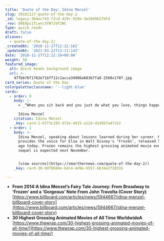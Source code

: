 ```yaml
---
title: 'Quote of the Day: Idina Menzel'
slug: 20181127-quote-of-the-day-2
_id: legacy-3b4ec743-f2cd-429c-929e-3e28d9b27df4
_rev: O8E8pz1fLwnc3fN7JVF2NC
type: quick_reads
draft: false
aliases:
  - quote-of-the-day-2/
_createdAt: '2018-11-27T12:22:16Z'
_updatedAt: '2021-03-22T13:11:14Z'
date: '2018-11-27T12:22:16+00:00'
weight: 50
featured_image:
  alt: Quick Reads background image
  url: >-
    47fbb76f1762e71bff12c1acca34906a683b7fa8-2560x1707.jpg
card_series: Quote of the Day
colorpaletteclassname: '--light-blue'
cards:
  - order: 0
    body: |-
      > _“When you sit back and you just do what you love, things happen.’_

      Idina Menzel
    citation: Idina Menzel
    _key: card-1-6773c103-d72e-4415-a12d-d145b7a47cb2
  - order: 1
    body: >-
      Idina Menzel, speaking about lessons learned during her career. Menzel
      provides the voice for Elsa in Walt Disney's ‘Frozen’, released 5 years
      ago today. Frozen remains the highest grossing animated movie ever. Its
      sequel is expected next November.


      [view sources](https://smarthernews.com/quote-of-the-day-2/)
    _key: card-10-9df8b84e-bdc4-4d9e-b557-bb34a2f2831b

---
```

* **From 2014:A Idina Menzel’s Fairy Tale Journey: From Broadway to ‘Frozen’ and a ‘Gorgeous’ Note From John Travolta (Cover Story)**  
[https://www.billboard.com/articles/news/5944667/idina-menzel-billboard-cover-story](https://www.billboard.com/articles/news/5944667/idina-menzel-billboard-cover-story)
* **30 Highest Grossing Animated Movies of All Time WorldwideA**  
[https://www.thewrap.com/30-highest-grossing-animated-movies-of-all-time/](https://www.thewrap.com/30-highest-grossing-animated-movies-of-all-time/)